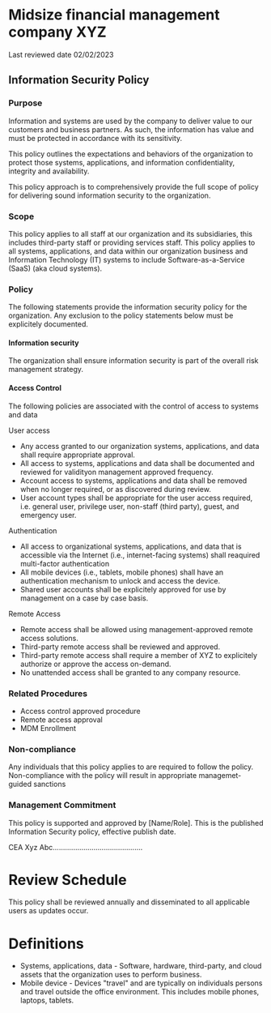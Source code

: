 # Midsize financial management company XYZ
Last reviewed date 02/02/2023

## Information Security Policy

### Purpose

Information and systems are used by the company to deliver value to our customers and business partners. As such, the information has value and must be protected in accordance with its sensitivity.

This policy outlines the expectations and behaviors of the organization to protect those systems, applications, and information confidentiality, integrity and availability.

This policy approach is to comprehensively provide the full scope of policy for delivering sound information security to the organization.

### Scope

This policy applies to all staff at our organization and its subsidiaries, this includes third-party staff or providing services staff. This policy applies to all systems, applications, and data within our organization business and Information Technology (IT) systems to include Software-as-a-Service (SaaS) (aka cloud systems).

### Policy

The following statements provide the information security policy for the organization. Any exclusion to the policy statements below must be explicitely documented.

#### Information security
The organization shall ensure information security is part of the overall risk management strategy.

#### Access Control
The following policies are associated with the control of access to systems and data

User access
- Any access granted to our organization systems, applications, and data shall require appropriate approval.
- All access to systems, applications and data shall be documented and reviewed for validityon management approved frequency.
- Account access to systems, applications and data shall be removed when no longer required, or as discovered during review.
- User account types shall be appropriate for the user access required, i.e. general user, privilege user, non-staff (third party), guest, and emergency user.

Authentication
- All access to organizational systems, applications, and data that is accessible via the Internet (i.e., internet-facing systems) shall reaquired multi-factor authentication
- All mobile devices (i.e., tablets, mobile phones) shall have an authentication mechanism to unlock and access the device.
- Shared user accounts shall be explicitely approved for use by management on a case by case basis.

Remote Access
- Remote access shall be allowed using management-approved remote access solutions.
- Third-party remote access shall be reviewed and approved.
- Third-party remote access shall require a member of XYZ to explicitely authorize or approve the access on-demand.
- No unattended access shall be granted to any company resource.

### Related Procedures

- Access control approved procedure
- Remote access approval
- MDM Enrollment

### Non-compliance

Any individuals that this policy applies to are required to follow the policy. Non-compliance with the policy will result in appropriate managemet-guided sanctions

### Management Commitment

This policy is supported and approved by [Name/Role]. This is the published Information Security policy, effective publish date.


CEA Xyz Abc............................................


# Review Schedule

This policy shall be reviewed annually and disseminated to all applicable users as updates occur.

# Definitions

- Systems, applications, data - Software, hardware, third-party, and cloud assets that the organization uses to perform business.
- Mobile device - Devices "travel" and are typically on individuals persons and travel outside the office environment. This includes mobile phones, laptops, tablets.
